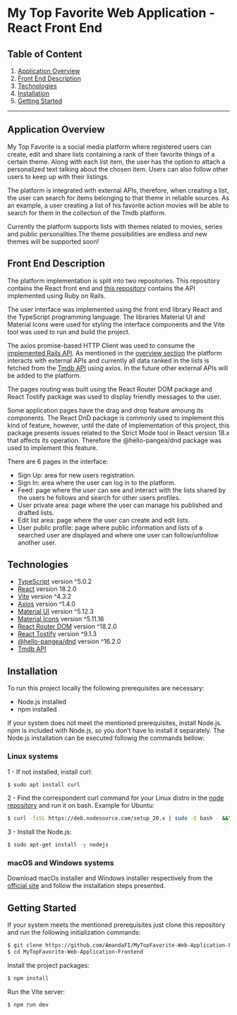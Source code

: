 # My Top Favorite Web Application - React Front End

## Table of Content

1. [Application Overview](#application-overview)
2. [Front End Description](#front-end-description)
3. [Technologies](#technologies)
4. [Installation](#installation)
5. [Getting Started](#getting-started)

---

## **Application Overview** <a name="application-overview"></a>

My Top Favorite is a social media platform where registered users can create, edit and share lists containing a rank of their favorite things of a certain theme. Along with each list item, the user has the option to attach a personalized text talking about the chosen item. Users can also follow other users to keep up with their listings.

The platform is integrated with external APIs, therefore, when creating a list, the user can search for items belonging to that theme in reliable sources. As an example, a user creating a list of his favorite action movies will be able to search for them in the collection of the Tmdb platform.

Currently the platform supports lists with themes related to movies, series and public personalities.The theme possibilities are endless and new themes will be supported soon!

## **Front End Description** <a name="front-end-description"></a>

The platform implementation is split into two repositories. This repository contains the React front end and [this repository](https://github.com/AmandaFI/MyTopFavorite-Web-Application-Backend.git) contains the API implemented using Ruby on Rails.

The user interface was implemented using the front end library React and the TypeScript programming language. The libraries Material UI and Material Icons were used for styling the interface components and the Vite tool was used to run and build the project.

The axios promise-based HTTP Client was used to consume the [implemented Rails API](https://github.com/AmandaFI/MyTopFavorite-Web-Application-Backend.git). As mentioned in the [overview section](application-overview) the platform interacts with external APIs and currently all data ranked in the lists is fetched from the [Tmdb API](https://developer.themoviedb.org/reference/intro/getting-started) using axios. In the future other external APIs will be added to the platform.

The pages routing was built using the React Router DOM package and React Tostify package was used to display friendly messages to the user.

Some application pages have the drag and drop feature amoung its components. The React DnD package is commonly used to implement this kind of feature, however, until the date of implementation of this project, this package presents issues related to the Strict Mode tool in React version 18.x that affects its operation. Therefore the @hello-pangea/dnd package was used to implement this feature.

There are 6 pages in the interface:

- Sign Up: area for new users registration.
- Sign In: area where the user can log in to the platform.
- Feed: page where the user can see and interact with the lists shared by the users he follows and search for other users profiles.
- User private area: page where the user can manage his published and drafted lists.
- Edit list area: page where the user can create and edit lists.
- User public profile: page where public information and lists of a searched user are displayed and where one user can follow/unfollow another user.

## **Technologies** <a name="technologies"></a>

- [TypeScript](https://www.typescriptlang.org/) version ^5.0.2
- [React](https://react.dev/) version 18.2.0
- [Vite](https://vitejs.dev/) version ^4.3.2
- [Axios](https://www.npmjs.com/package/axios) version ^1.4.0
- [Material UI](https://mui.com/) version ^5.12.3
- [Material Icons](https://mui.com/material-ui/material-icons/) version ^5.11.16
- [React Router DOM](https://www.npmjs.com/package/react-router-dom) version ^18.2.0
- [React Tostify](https://www.npmjs.com/package/react-toastify) version ^9.1.3
- [@hello-pangea/dnd](https://github.com/hello-pangea/dnd) version ^16.2.0
- [Tmdb API](https://developer.themoviedb.org/reference/intro/getting-started)

## **Installation** <a name="installation"></a>

To run this project locally the following prerequisites are necessary:

- Node.js installed
- npm installed

If your system does not meet the mentioned prerequisites, install Node.js. npm is included with Node.js, so you don’t have to install it separately. The Node.js installation can be executed followig the commands bellow:

### **Linux systems**

1 - If not installed, install curl:

```bash
$ sudo apt install curl
```

2 - Find the correspondent curl command for your Linux distro in the [node repository](https://github.com/nodesource/distributions/blob/master/README.md#debinstall) and run it on bash. Example for Ubuntu:

```bash
$ curl -fsSL https://deb.nodesource.com/setup_20.x | sudo -E bash - &&\
```

3 - Install the Node.js:

```bash
$ sudo apt-get install -y nodejs
```

### **macOS and Windows systems**

Download macOs installer and Windows installer respectively from the [official site](https://nodejs.org/en/download) and follow the installation steps presented.

## **Getting Started** <a name="getting-started"></a>

If your system meets the mentioned prerequisites just clone this repository and run the following initialization commands:

```bash
$ git clone https://github.com/AmandaFI/MyTopFavorite-Web-Application-Frontend.git
$ cd MyTopFavorite-Web-Application-Frontend
```

Install the project packages:

```bash
$ npm install
```

Run the Vite server:

```bash
$ npm run dev
```
